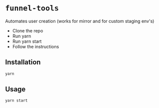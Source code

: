 # `funnel-tools`

Automates user creation (works for mirror and for custom staging env's)

- Clone the repo
- Run yarn
- Run yarn start
- Follow the instructions

## Installation

```bash
yarn
```

## Usage

```bash
yarn start
```
